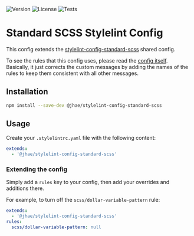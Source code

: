 ![Version](https://img.shields.io/npm/v/%40jhae/stylelint-config-standard-scss?label=Version)
![License](https://img.shields.io/github/license/jhae-de/stylelint-config-standard-scss?label=License&color=lightgrey)
![Tests](https://img.shields.io/github/actions/workflow/status/jhae-de/stylelint-config-standard-scss/analyze.yaml?label=Tests)

# Standard SCSS Stylelint Config

This config extends
the [stylelint-config-standard-scss](https://github.com/stylelint-scss/stylelint-config-standard-scss) shared config.

To see the rules that this config uses, please read the [config itself](/index.yaml).  
Basically, it just corrects the custom messages by adding the names of the rules to keep them consistent with all other
messages.

## Installation

```bash
npm install --save-dev @jhae/stylelint-config-standard-scss
```

## Usage

Create your `.stylelintrc.yaml` file with the following content:

```yaml
extends:
  - '@jhae/stylelint-config-standard-scss'
```

### Extending the config

Simply add a `rules` key to your config, then add your overrides and additions there.

For example, to turn off the `scss/dollar-variable-pattern` rule:

```yaml
extends:
  - '@jhae/stylelint-config-standard-scss'
rules:
  scss/dollar-variable-pattern: null
```
